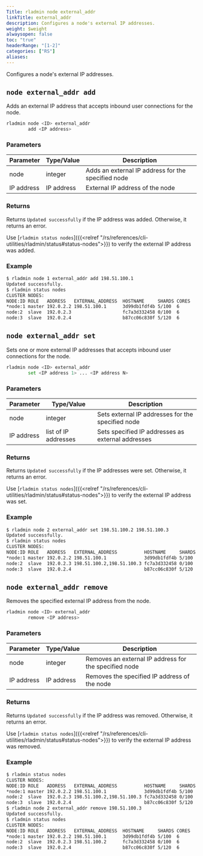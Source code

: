 ```yaml
---
Title: rladmin node external_addr
linkTitle: external_addr
description: Configures a node's external IP addresses.
weight: $weight
alwaysopen: false
toc: "true"
headerRange: "[1-2]"
categories: ["RS"]
aliases:
---
```


Configures a node's external IP addresses.

## `node external_addr add`

Adds an external IP address that accepts inbound user connections for the node.

```sh
rladmin node <ID> external_addr
        add <IP address>
```

### Parameters

| Parameter | Type/Value                     | Description                                                                                   |
|-----------|--------------------------------|-----------------------------------------------------------------------------------------------|
| node      | integer                        | Adds an external IP address for the specified node                                               |
| IP address | IP address                     | External IP address of the node                                                               |

### Returns

Returns `Updated successfully` if the IP address was added. Otherwise, it returns an error.

Use [`rladmin status nodes`]({{<relref "/rs/references/cli-utilities/rladmin/status#status-nodes">}}) to verify the external IP address was added.

### Example

``` sh
$ rladmin node 1 external_addr add 198.51.100.1
Updated successfully.
$ rladmin status nodes
CLUSTER NODES:
NODE:ID ROLE   ADDRESS   EXTERNAL_ADDRESS  HOSTNAME     SHARDS CORES       FREE_RAM         PROVISIONAL_RAM  VERSION   STATUS
*node:1 master 192.0.2.2 198.51.100.1      3d99db1fdf4b 5/100  6           14.75GB/19.54GB  11.15GB/16.02GB  6.2.12-37 OK
node:2  slave  192.0.2.3                   fc7a3d332458 0/100  6           14.75GB/19.54GB  11.24GB/16.02GB  6.2.12-37 OK
node:3  slave  192.0.2.4                   b87cc06c830f 5/120  6           14.75GB/19.54GB  11.15GB/16.02GB  6.2.12-37 OK
```

## `node external_addr set`

Sets one or more external IP addresses that accepts inbound user connections for the node.

```sh
rladmin node <ID> external_addr
        set <IP address 1> ... <IP address N>
```

### Parameters

| Parameter | Type/Value                     | Description                                                                                   |
|-----------|--------------------------------|-----------------------------------------------------------------------------------------------|
| node      | integer                        | Sets external IP addresses for the specified node                                             |
| IP address | list of IP addresses           | Sets specified IP addresses as external addresses                                                 |

### Returns

Returns `Updated successfully` if the IP addresses were set. Otherwise, it returns an error.

Use [`rladmin status nodes`]({{<relref "/rs/references/cli-utilities/rladmin/status#status-nodes">}}) to verify the external IP address was set.

### Example

``` sh
$ rladmin node 2 external_addr set 198.51.100.2 198.51.100.3
Updated successfully.
$ rladmin status nodes
CLUSTER NODES:
NODE:ID ROLE   ADDRESS   EXTERNAL_ADDRESS          HOSTNAME     SHARDS CORES FREE_RAM        PROVISIONAL_RAM VERSION   STATUS
*node:1 master 192.0.2.2 198.51.100.1              3d99db1fdf4b 5/100  6     14.75GB/19.54GB 11.15GB/16.02GB 6.2.12-37 OK
node:2  slave  192.0.2.3 198.51.100.2,198.51.100.3 fc7a3d332458 0/100  6     14.75GB/19.54GB 11.23GB/16.02GB 6.2.12-37 OK
node:3  slave  192.0.2.4                           b87cc06c830f 5/120  6     14.75GB/19.54GB 11.15GB/16.02GB 6.2.12-37 OK
```
## `node external_addr remove`

Removes the specified external IP address from the node.

```sh
rladmin node <ID> external_addr
        remove <IP address>
```

### Parameters

| Parameter | Type/Value                     | Description                                                                                   |
|-----------|--------------------------------|-----------------------------------------------------------------------------------------------|
| node      | integer                        | Removes an external IP address for the specified node                                            |
| IP address | IP address                     | Removes the specified IP address of the node                                                      |

### Returns

Returns `Updated successfully` if the IP address was removed. Otherwise, it returns an error.

Use [`rladmin status nodes`]({{<relref "/rs/references/cli-utilities/rladmin/status#status-nodes">}}) to verify the external IP address was removed.

### Example

``` sh
$ rladmin status nodes
CLUSTER NODES:
NODE:ID ROLE   ADDRESS   EXTERNAL_ADDRESS          HOSTNAME     SHARDS CORES FREE_RAM        PROVISIONAL_RAM VERSION   STATUS
*node:1 master 192.0.2.2 198.51.100.1              3d99db1fdf4b 5/100  6     14.75GB/19.54GB 11.15GB/16.02GB 6.2.12-37 OK
node:2  slave  192.0.2.3 198.51.100.2,198.51.100.3 fc7a3d332458 0/100  6     14.75GB/19.54GB 11.23GB/16.02GB 6.2.12-37 OK
node:3  slave  192.0.2.4                           b87cc06c830f 5/120  6     14.75GB/19.54GB 11.15GB/16.02GB 6.2.12-37 OK
$ rladmin node 2 external_addr remove 198.51.100.3
Updated successfully.
$ rladmin status nodes
CLUSTER NODES:
NODE:ID ROLE   ADDRESS   EXTERNAL_ADDRESS  HOSTNAME     SHARDS CORES       FREE_RAM         PROVISIONAL_RAM  VERSION   STATUS
*node:1 master 192.0.2.2 198.51.100.1      3d99db1fdf4b 5/100  6           14.74GB/19.54GB  11.14GB/16.02GB  6.2.12-37 OK    
node:2  slave  192.0.2.3 198.51.100.2      fc7a3d332458 0/100  6           14.74GB/19.54GB  11.22GB/16.02GB  6.2.12-37 OK    
node:3  slave  192.0.2.4                   b87cc06c830f 5/120  6           14.74GB/19.54GB  11.14GB/16.02GB  6.2.12-37 OK    
```

